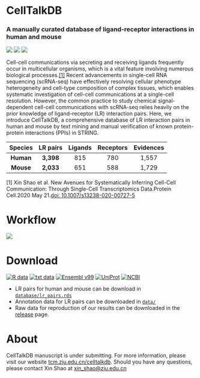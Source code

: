 # CellTalkDB

### A manually curated database of ligand-receptor interactions in human and mouse

<img src='https://img.shields.io/badge/ligand--receptor-database-brightgreen'> <img src='https://img.shields.io/badge/human-3%2C398-orange'> <img src='https://img.shields.io/badge/mouse-2%2C033-blue'> 

Cell-cell communications via secreting and receiving ligands frequently occur in multicellular organisms, which is a vital feature involving numerous biological processes.[[1]](https://pubmed.ncbi.nlm.nih.gov/32435978/) Recent advancements in single-cell RNA sequencing (scRNA-seq) have effectively resolving cellular phenotype heterogeneity and cell-type composition of complex tissues, which enables systematic investigation of cell-cell communications at a single-cell resolution. However, the common practice to study chemical signal-dependent cell-cell communications with scRNA-seq relies heavily on the prior knowledge of ligand-receptor (LR) interaction pairs. Here, we introduce CellTalkDB, a comprehensive database of LR interaction pairs in human and mouse by text mining and manual verification of known protein-protein interactions (PPIs) in STRING.

|Species  |LR pairs|Ligands|Receptors|Evidences|
|:---:    |:---:   |:---:  | :---:   | :---:   |
|__Human__| __3,398__  |815    |780      |1,557    |
|__Mouse__| __2,033__  |651     |588     |1,729    |

[1] Xin Shao et al. New Avenues for Systematically Inferring Cell-Cell Communication: Through Single-Cell Transcriptomics Data.Protein Cell.2020 May 21.[doi: 10.1007/s13238-020-00727-5](https://link.springer.com/article/10.1007/s13238-020-00727-5)

# Workflow
<img src='https://github.com/ZJUFanLab/CellTalkDB/blob/master/img/curation.svg'>

# Download
[![R data](https://img.shields.io/badge/R-data-blueviolet)](https://github.com/ZJUFanLab/CellTalkDB/tree/master/database) [![txt data](https://img.shields.io/badge/txt-data-ff69b4.svg)](http://tcm.zju.edu.cn/celltalkdb) [![Ensembl v99](https://img.shields.io/badge/Ensembl-v99-brightgreen)](http://www.ensembl.org) [![UniProt](https://img.shields.io/badge/UniProt-2020__03-yellowgreen)](https://www.uniprot.org/) [![NCBI](https://img.shields.io/badge/NCBI-2020--04--28-orange)](https://www.ncbi.nlm.nih.gov/)

- LR pairs for human and mouse can be download in [`database/lr_pairs.rds`](https://github.com/ZJUFanLab/CellTalkDB/tree/master/database) 
- Annotation data for LR pairs can be downloaded in [`data/`](https://github.com/ZJUFanLab/CellTalkDB/tree/master/data)
- Raw data for reproduction of our results can be downloaded in the [release](https://github.com/ZJUFanLab/CellTalkDB/releases) page.

# About

CellTalkDB manuscript is under submitting. For more information, please visit our website [tcm.zju.edu.cn/celltalkdb](http://tcm.zju.edu.cn/celltalkdb/). Should you have any questions, please contact Xin Shao at xin_shao@zju.edu.cn
